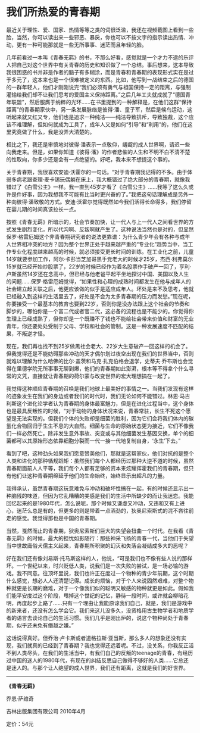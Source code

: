 # 我们所热爱的青春期 #

最近关于理性、爱、国家、热情等等之类的词很泛滥，我还在视频截图上看到一些脸，当然，你可以读出来一些邪恶、暴戾，你也可以不按文字的指示读出热情、冲动，更有一种可能那就是一些无所事事、迷茫而且年轻的脸。

几年前看过一本叫《青春无羁》的书，不那么好看，感觉就是一个才力不逮的乐评人把自己对这个世界中有关青春的历史和知识做了一个总结。事后想来，这本导致我很困惑的书并非是作者的脑子有多糊涂，而是青春和青春期的表现形式实在是过于多元了，这本来也是一个很难被定义的东西。比如，他写到一战结束之后的德国的一群年轻人，他们才刚刚说完“我们必须有勇气与祖国保持一定的距离，与强制灌输给我们却不让我们思考的爱国主义保持距离。”之后几年工夫就成就了“德国青年联盟”，然后服膺于纳粹的光环……在书里提到的一种解释是，在他们这群“保持距离”的青春期家伙中，另一条发展脉络是彼得·潘、童子军，然后是候鸟运动，这听起来就又红又专，他们也是追求一种纯洁——纯洁导致排斥，导致独裁，这个应该不难理解，但如何就成为工具了，成年人又是如何“引导”和“利用”的，他们在这里究竟做了什么，我是没弄大清楚的。

相比之下，我还是审慎地对彼得·潘表示一点敬仰，龌龊的成人世界啊，请迟一些向我走来。但是，如果你知道《彼得·潘》的作者悲催的人生和不明不白不清不楚的性取向，你多少还是会有一点绝望的。好吧，我本来不想提这个事的。

关于青春期，我很喜欢安迪·沃霍尔的一句话。“对于青春期我记得的不多。由于体弱多病老跟查理·麦卡锡玩偶躺在床上，我大概错过了绝大部分的青春期，就像我错过了《白雪公主》一样。我一直到45岁才看了《白雪公主》……我等了这么久或许是件好事，因为我想我不可能有比当时更兴奋的了。”我把这句话理解成是另外一种向彼得·潘致敬的方式。安迪·沃霍尔觉得既然如今我们活得长命得多，我们停留在婴儿期的时间真该拉长一点。

按照《青春无羁》所暗示的，社会节奏加快，让一代人与上一代人之间看世界的方式发生剧烈变化，所以代沟啊、反叛啊就产生了。这种说法当然也是对的，但显然保罗·格雷厄姆这个非青春期研究者的说法更靠谱：为什么青少年会有各种与成年人世界相冲突的地方？因为整个世界正处于越来越严重的“专业化”趋势当中，当工作专业化程度越来越高的时候，就必须接受更长时间的训练。在工业化之前，儿童14岁就要参加工作，阿尔·卡彭当芝加哥黑手党老大的时候才25岁，杰西·利弗莫尔15岁就已经开始炒股票了，22岁的时候已经作为着名股票作手破产一回了，亨利·卢斯虽然14岁还在念高中，但已经与他老爸平起平坐地探讨中国、美国以及人生的问题……保罗·格雷厄姆觉得，“如果性和心理的成熟时间都发生在他与成年人的社会建立起关联之后，他更应该做的似乎是适应成年人。坏处是来不及思考，他就已经融入到这样的生活里去了，好处是不会为太多青春期的压力而发愁。”现在呢，你要接受一个最基本的教育也要到22岁，否则你是没办法跟上这个社会的节奏和脚步的，哪怕你是一个富二代或者官二代，这必备的流程也是不能少的。你觉得你生理上已经成熟了，但你却是一个既赚不了钱也不能给社会带来价值和财富的无业青年，你还要处处受制于父母、学校和社会的管制。这是一种发展速度不匹配的结果，不叛逆才怪。

现在，我们再也找不到25岁做黑社会老大、22岁大生意破产一回这样的机会了。但我觉得还是不能妨碍那些冲动的天才偶尔划过夜空出现在我们的世界当中，否则就难以理解为什么哈佛的比尔·盖茨和马克·扎克伯格会退学，史蒂夫·乔布斯也会觉得在里德学院无所事事无聊到爆，他们的青春期如此澎湃，根本等不得拿个什么寻常的文凭，直接就让青春期的荷尔蒙与改变世界的宏大理想搞在一起了。

我觉得这种顺应青春期的召唤是我们地球上最美好的事情之一。当我们发现有这样的迹象发生在我们的身边或者我们的时代时，我们无论如何不能错过。林恩·马古利斯这个进化论学者认为青春期的身体最富魅力，但是在进化过程当中，这个身体也是最具反叛性的时候，“对于动物的身体状况来说，青春常驻，长生不死这个愿望是无法实现的。但我们个体的失败却是细菌的胜利，因为它们会将我们体内的碳氢化合物回归于生生不息的大自然。细菌与生命的原始状态更为接近，它们不像我们一样必然死亡。除非发生意外事故、突变或与其他细菌发生基因交换，单个的细菌都可以其原始形态依靠细胞分裂而一代一接一代地复制自身，‘永生’下去。”

看到了吧，这种劲头如果我们愿意赞美他们，那就是这帮家伙，他们对抗的是整个人类和进化的那种循规蹈矩：虽然我们每个人都经历过那种大逆不道的时候，虽然青春期面前人人平等，我们每个人都有足够的资本来炫耀挥霍我们的青春期，但只有他们让这种青春期绵延于他们的生命始终，始终显示出超凡的力量。

我得承认，虽然青春期这玩意难免与冲动和破坏性搞在一起，有的时候还显示出一种脑残的味道，但因为它乱糟糟的美感是我们的生活中所缺少的而让我迷恋。我能回忆起来的是1980年代，怎么说呢，那个时候又谦虚又冲动，又违和又有上进心，迷茫么总是有的，但更多的则是带着一点酒劲的，狄奥尼索斯式的混不吝往前走的感觉。我觉得那也是中国的青春期。

当然，戛然而止的青春期，狄奥尼索斯们巨大的失望会扭曲一个时代。在我看《青春无羁》的时候，最大的担忧如影随行：那些神采飞扬的青春一代，当他们于失望当中世故庸俗犬儒主义起来，青春期所积聚的幻灭和失落会凝结成多大的恶呢？

好在我们还有像刘易斯·托马斯这样的人，他说，“可是我们也不像有些人说的那样坏。一个世纪以来，时兴贬低人类，说我们是一次失败的尝试，是一场必输的游戏。我不同意。往顶坏里说，我们也许正在度过一个物种的青少年前期，这个时期什么感觉，想必人人还清楚记得。成长的烦恼，对于个人来说固然艰难，对整个物种就更是长期的磨难，对于一个像我们似的聪明又敏感的物种就更是如此。假如我们能平安度过这个阶段，甩掉这个世纪的记忆，静待一段时间，或许就会柳暗花明，再度起步上路了……只有一个理由让我能原谅我们自己，就是，我们是游戏中的新来者，还没有怎么学会它。我们来这儿没多久，没资格用古生物学者和地质学者的语言去谈论自己的生活习惯。我们几乎是刚出炉的，说这个物种尚处于青春期，似乎还未免有僭越之嫌。”

这话说得真好。但乔治·卢卡斯或者道格拉斯·亚当斯，那么多人的想象还没有实现，我们就真的已经到了青春期？我也觉得还远着呢。不过，没关系，你我反正活不到人类尽头，在我们的生活当中，有我们自己的反叛的teenage的青春，有经历过中国的迷人的1980年代，有现在的纠结反思自己做得不够好的人类……它总还是迷人的。与那个让人绝望的成人世界，我们还有距离，这就是我们的好世界。

---

**《青春无羁》**

乔恩·萨维奇

吉林出版集团有限公司  2010年4月

定价：54元
 

